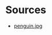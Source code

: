 # Sources
- [penguin.jpg](https://www.peakpx.com/en/hd-wallpaper-desktop-ptdpz?__cf_chl_tk=hOzoQ_1ZrbMOc7Kvh0z6XUYVaFDmvOI1PRiM0wzN_9U-1752835076-1.0.1.1-H1_peXQ8Cpq6iIQvMMmUlyInwlV0ND7YZfuv2eK7Zo0/download/1366x768)
